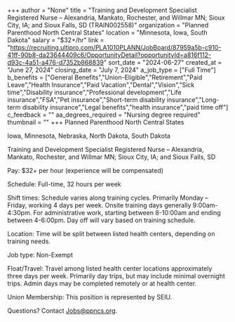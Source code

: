 +++
author = "None"
title = "Training and Development Specialist Registered Nurse – Alexandria, Mankato, Rochester, and Willmar MN; Sioux City, IA; and Sioux Falls, SD (TRAIN002558)"
organization = "Planned Parenthood North Central States"
location = "Minnesota, Iowa, South Dakota"
salary = "$32+/hr"
link = "https://recruiting.ultipro.com/PLA1010PLANN/JobBoard/87959a5b-c910-41ff-90b8-da23644409c6/OpportunityDetail?opportunityId=a816f112-d93c-4a51-a476-d7352b868839"
sort_date = "2024-06-27"
created_at = "June 27, 2024"
closing_date = "July 7, 2024"
a_job_type = ["Full Time"]
b_benefits = ["General Benefits","Union-Eligible","Retirement","Paid Leave","Health Insurance","Paid Vacation","Dental","Vision","Sick time","Disability insurance","Professional development","Life insurance","FSA","Pet insurance","Short-term disability insurance","Long-term disability insurance","Legal benefits","health insurance","paid time off"]
c_feedback = ""
aa_degrees_required = "Nursing degree required"
thumbnail = ""
+++
Planned Parenthood North Central States

Iowa, Minnesota, Nebraska, North Dakota, South Dakota
 

Training and Development Specialist Registered Nurse – Alexandria, Mankato, Rochester, and Willmar MN; Sioux City, IA; and Sioux Falls, SD


Pay: $32+ per hour (experience will be compensated)

Schedule: Full-time, 32 hours per week

Shift times: Schedule varies along training cycles. Primarily Monday – Friday, working 4 days per week. Onsite training days generally 9:00am-4:30pm. For administrative work, starting between 8-10:00am and ending between 4-6:00pm. Day off will vary based on training schedule.

Location: Time will be split between listed health centers, depending on training needs.

Job type: Non-Exempt

Float/Travel: Travel among listed health center locations approximately three days per week. Primarily day trips, but may include minimal overnight trips. Admin days may be completed remotely or at health center.

Union Membership: This position is represented by SEIU.

Questions? Contact Jobs@ppncs.org.